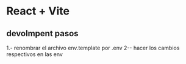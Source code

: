 # React + Vite

## devolmpent pasos

1.- renombrar el archivo env.template por .env
2-- hacer los cambios respectivos en las env
